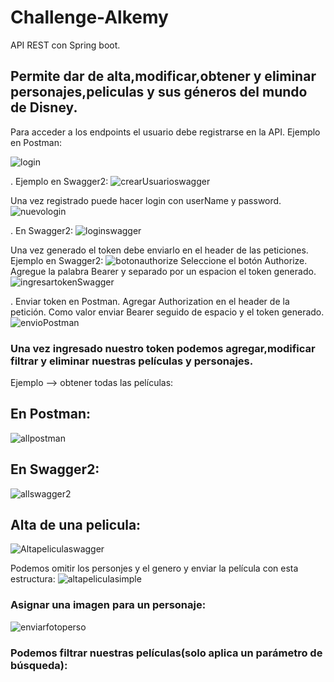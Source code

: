 # Challenge-Alkemy
API REST con Spring boot.

## Permite dar de alta,modificar,obtener y eliminar personajes,peliculas y sus géneros del mundo de Disney.
Para acceder a los endpoints el usuario debe registrarse en la API.
Ejemplo en Postman:

![login](https://user-images.githubusercontent.com/50058025/148308138-dc8ef87c-d619-41ed-8531-f459db1db548.png)

. Ejemplo en Swagger2:
![crearUsuarioswagger](https://user-images.githubusercontent.com/50058025/148323718-ff09404f-9bed-44da-b88e-1c8cc0be9eab.png)

Una vez registrado puede hacer login con userName y password.
![nuevologin](https://user-images.githubusercontent.com/50058025/148308834-5fe9a2c5-c580-4031-8b94-a08490e9da61.png)

. En Swagger2:
![loginswagger](https://user-images.githubusercontent.com/50058025/148323872-46c1b850-5daa-49e1-83aa-d64a082148fd.png)

Una vez generado el token debe enviarlo en el header de las peticiones.
Ejemplo en Swagger2:
![botonauthorize](https://user-images.githubusercontent.com/50058025/148324043-84995b9c-41f1-4e21-bf46-900e8bbb1988.png)
Seleccione el botón Authorize. Agregue la palabra Bearer y separado por un espacion el token generado.
![ingresartokenSwagger](https://user-images.githubusercontent.com/50058025/148324222-36473675-0dc2-4624-9d16-33833cb2db6e.png)

. Enviar token en Postman. Agregar Authorization en el header de la petición.
Como valor enviar Bearer seguido de espacio y el token generado.
![envioPostman](https://user-images.githubusercontent.com/50058025/148325101-68b64dc6-3f2c-485e-ad34-ef8e0dec1fec.png)

### Una vez ingresado nuestro token podemos agregar,modificar filtrar y eliminar nuestras películas y personajes.
Ejemplo --> obtener todas las películas:
## En Postman:
![allpostman](https://user-images.githubusercontent.com/50058025/148326522-82cadec6-5024-4e8e-bfaf-401159d4fe14.png)
## En Swagger2:
![allswagger2](https://user-images.githubusercontent.com/50058025/148326636-b7ba27ac-0580-4d12-8db1-a0fb20a32384.png)

## Alta de una pelicula:
 ![Altapeliculaswagger](https://user-images.githubusercontent.com/50058025/148327880-e7e5daa5-8069-458c-a544-8d192053092f.png)
 
 Podemos omitir los personjes y el genero y enviar la película con esta estructura:
 ![altapeliculasimple](https://user-images.githubusercontent.com/50058025/148327991-615c8316-ec6e-4cc1-93a7-d34da63300a1.png)
 
 ### Asignar una imagen para un personaje:
 ![enviarfotoperso](https://user-images.githubusercontent.com/50058025/148328468-da72a787-8db0-44be-84bc-a0aa81a09c2b.png)

### Podemos filtrar nuestras películas(solo aplica un parámetro de búsqueda):






